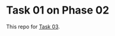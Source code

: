 # Task 01 on Phase 02

This repo for [Task 03](https://learningdevops.makvaz.com/phase1-task3-scripting).
